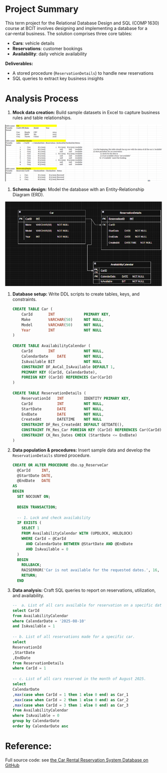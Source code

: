# Project Summary

This term project for the Relational Database Design and SQL (COMP 1630) course at BCIT involves designing and implementing a database for a car‑rental business. The solution comprises three core tables:

- **Cars**: vehicle details
- **Reservations**: customer bookings
- **Availability**: daily vehicle availability

**Deliverables:**

- A stored procedure (`ReservationDetails`) to handle new reservations
- SQL queries to extract key business insights

# Analysis Process

1. **Mock data creation:** Build sample datasets in Excel to capture business rules and table relationships.

![alt text](image-1.png)

1. **Schema design:** Model the database with an Entity‑Relationship Diagram (ERD).

![alt text](image-2.png)

1. **Database setup:** Write DDL scripts to create tables, keys, and constraints.
    
    ```sql
    CREATE TABLE Car (
    	CarId		INT				PRIMARY KEY, 
    	Make		VARCHAR(50)		NOT NULL, 
    	Model		VARCHAR(50)		NOT NULL, 
    	Year		INT				NOT NULL
    )
    
    CREATE TABLE AvailabilityCalendar (
    	CarId		INT				NOT NULL,  
    	CalendarDate	DATE		NOT NULL, 
    	IsAvailable	BIT				NOT NULL
    	CONSTRAINT DF_AvCal_IsAvailable DEFAULT 1, 
    	PRIMARY KEY (CarId, CalendarDate), 
    	FOREIGN KEY (CarId) REFERENCES Car(CarId) 
    ) 
    
    CREATE TABLE ReservationDetails (
    	ReservationId	INT			IDENTITY PRIMARY KEY,  
    	CarId			INT			NOT NULL,
    	StartDate		DATE		NOT NULL,  
    	EndDate			DATE		NOT NULL,  
    	CreatedAt		DATETIME	NOT NULL  
    	CONSTRAINT DF_Res_CreatedAt DEFAULT GETDATE(), 
    	CONSTRAINT FK_Res_Car FOREIGN KEY (CarId) REFERENCES Car(CarId), 
    	CONSTRAINT CK_Res_Dates CHECK (StartDate <= EndDate) 
    )
    ```
    
2. **Data population & procedures:** Insert sample data and develop the `ReservationDetails` stored procedure.
    
    ```sql
    CREATE OR ALTER PROCEDURE dbo.sp_ReserveCar
      @CarId     INT,
      @StartDate DATE,
      @EndDate   DATE
    AS
    BEGIN
      SET NOCOUNT ON;
    
      BEGIN TRANSACTION;
    
      -- 1. Lock and check availability
      IF EXISTS (
        SELECT 1
        FROM AvailabilityCalendar WITH (UPDLOCK, HOLDLOCK)
        WHERE CarId = @CarId
          AND CalendarDate BETWEEN @StartDate AND @EndDate
          AND IsAvailable = 0
      )
      BEGIN
        ROLLBACK;
        RAISERROR('Car is not available for the requested dates.', 16, 1);
        RETURN;
      END
    ```
    
3. **Data analysis:** Craft SQL queries to report on reservations, utilization, and availability.
    
    ```sql
    --  a. List of all cars available for reservation on a specific date.
    select CarId
    from AvailabilityCalendar
    where CalendarDate = '2025-08-10'
    and IsAvailable = 1
    
    -- b. List of all reservations made for a specific car.
    select
    ReservationId
    ,StartDate
    ,EndDate
    from ReservationDetails
    where CarId = 1
    
    -- c. List of all cars reserved in the month of August 2025.
    select 
    CalendarDate
    ,max(case when CarId = 1 then 1 else 0 end) as Car_1
    ,max(case when CarId = 2 then 1 else 0 end) as Car_2
    ,max(case when CarId = 3 then 1 else 0 end) as Car_3
    from AvailabilityCalendar
    where IsAvailable = 0
    group by CalendarDate
    order by CalendarDate asc
    
    ```

# Reference:
Full source code: see [the Car Rental Reservation System Database on GitHub](https://github.com/tdoan123/data-learning-journey/tree/main/SQL/Projects/car%20rental%20reservation%20system%20database)